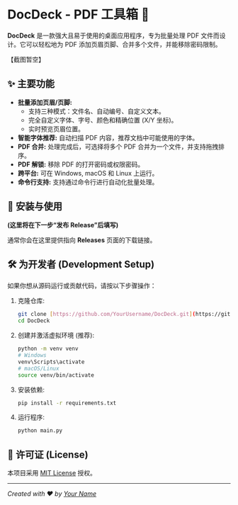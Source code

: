 # DocDeck - PDF 工具箱 🧰

**DocDeck** 是一款强大且易于使用的桌面应用程序，专为批量处理 PDF 文件而设计。它可以轻松地为 PDF 添加页眉页脚、合并多个文件，并能移除密码限制。

【截图暂空】

## ✨ 主要功能

- **批量添加页眉/页脚:**
  - 支持三种模式：文件名、自动编号、自定义文本。
  - 完全自定义字体、字号、颜色和精确位置 (X/Y 坐标)。
  - 实时预览页眉位置。
- **智能字体推荐:** 自动扫描 PDF 内容，推荐文档中可能使用的字体。
- **PDF 合并:** 处理完成后，可选择将多个 PDF 合并为一个文件，并支持拖拽排序。
- **PDF 解锁:** 移除 PDF 的打开密码或权限密码。
- **跨平台:** 可在 Windows, macOS 和 Linux 上运行。
- **命令行支持:** 支持通过命令行进行自动化批量处理。

## 🚀 安装与使用

**(这里将在下一步“发布 Release”后填写)**

通常你会在这里提供指向 **Releases** 页面的下载链接。

## 🛠️ 为开发者 (Development Setup)

如果你想从源码运行或贡献代码，请按以下步骤操作：

1.  克隆仓库:
    ```bash
    git clone [https://github.com/YourUsername/DocDeck.git](https://github.com/YourUsername/DocDeck.git)
    cd DocDeck
    ```

2.  创建并激活虚拟环境 (推荐):
    ```bash
    python -m venv venv
    # Windows
    venv\Scripts\activate
    # macOS/Linux
    source venv/bin/activate
    ```

3.  安装依赖:
    ```bash
    pip install -r requirements.txt
    ```

4.  运行程序:
    ```bash
    python main.py
    ```

## 📜 许可证 (License)

本项目采用 [MIT License](LICENSE) 授权。

---
*Created with ❤️ by [Your Name](https://github.com/YourUsername)*
